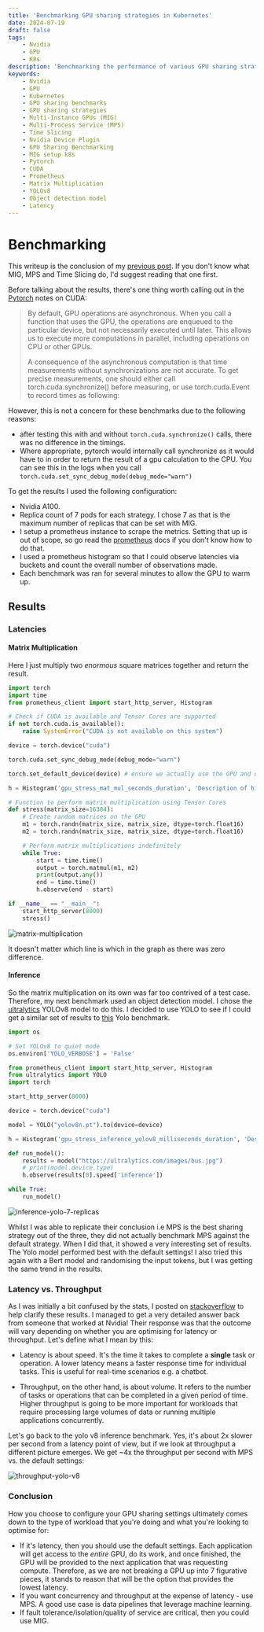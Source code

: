 ```yaml
---
title: 'Benchmarking GPU sharing strategies in Kubernetes'
date: 2024-07-19
draft: false
tags:
    - Nvidia
    - GPU
    - K8s
description: 'Benchmarking the performance of various GPU sharing strategies that can be used in Kubernetes. Benchmarks Multi-Instance GPUs (MIG), Multi-Process Service (MPS), Time Slicing and the default settings.'
keywords:
    - Nvidia
    - GPU
    - Kubernetes
    - GPU sharing benchmarks
    - GPU sharing strategies
    - Multi-Instance GPUs (MIG)
    - Multi-Process Service (MPS)
    - Time Slicing
    - Nvidia Device Plugin
    - GPU Sharing Benchmarking
    - MIG setup k8s
    - Pytorch
    - CUDA
    - Prometheus
    - Matrix Multiplication
    - YOLOv8
    - Object detection model
    - Latency
---
```


# Benchmarking

This writeup is the conclusion of my [previous post](https://ronanquigley.com/blog/understanding-gpu-sharing-strategies-in-kubernetes/). If you don't know what MIG, MPS and Time Slicing do, I'd suggest reading that one first.

Before talking about the results, there's one thing worth calling out in the [Pytorch](https://pytorch.org/docs/stable/notes/cuda.html) notes on CUDA:

> By default, GPU operations are asynchronous. When you call a function that uses the GPU, the operations are enqueued to the particular device, but not necessarily executed until later. This allows us to execute more computations in parallel, including operations on CPU or other GPUs.
>
> A consequence of the asynchronous computation is that time measurements without synchronizations are not accurate. To get precise measurements, one should either call torch.cuda.synchronize() before measuring, or use torch.cuda.Event to record times as following:

However, this is not a concern for these benchmarks due to the following reasons:

-   after testing this with and without `torch.cuda.synchronize()` calls, there was no difference in the timings.
-   Where appropriate, pytorch would internally call synchronize as it would have to in order to return the result of a gpu calculation to the CPU. You can see this in the logs when you call `torch.cuda.set_sync_debug_mode(debug_mode="warn")`

To get the results I used the following configuration:

-   Nvidia A100.
-   Replica count of 7 pods for each strategy. I chose 7 as that is the maximum number of replicas that can be set with MIG.
-   I setup a prometheus instance to scrape the metrics. Setting that up is out of scope, so go read the [prometheus](https://prometheus.io/) docs if you don't know how to do that.
-   I used a prometheus histogram so that I could observe latencies via buckets and count the overall number of observations made.
-   Each benchmark was ran for several minutes to allow the GPU to warm up.

## Results

### Latencies

#### Matrix Multiplication

Here I just multiply two _enormous_ square matrices together and return the result.

```python
import torch
import time
from prometheus_client import start_http_server, Histogram

# Check if CUDA is available and Tensor Cores are supported
if not torch.cuda.is_available():
    raise SystemError("CUDA is not available on this system")

device = torch.device("cuda")

torch.cuda.set_sync_debug_mode(debug_mode="warn")

torch.set_default_device(device) # ensure we actually use the GPU and don't do the calculations on the CPU

h = Histogram('gpu_stress_mat_mul_seconds_duration', 'Description of histogram', buckets=(0.001, 0.005, 0.01, 0.1, 0.25, 0.5, 1.0, 2.0, 3.0, 4.0, 5.0, 10.0, 20.0, 50.0, 100.0, 200.0, 500.0, 1000.0))

# Function to perform matrix multiplication using Tensor Cores
def stress(matrix_size=16384):
    # Create random matrices on the GPU
    m1 = torch.randn(matrix_size, matrix_size, dtype=torch.float16)
    m2 = torch.randn(matrix_size, matrix_size, dtype=torch.float16)

    # Perform matrix multiplications indefinitely
    while True:
        start = time.time()
        output = torch.matmul(m1, m2)
        print(output.any())
        end = time.time()
        h.observe(end - start)

if __name__ == "__main__":
    start_http_server(8000)
    stress()
```

![matrix-multiplication](/blog/images/mat-mul-7-replicas.png)

It doesn't matter which line is which in the graph as there was zero difference.

#### Inference

So the matrix multiplication on its own was far too contrived of a test case. Therefore, my next benchmark used an object detection model. I chose the [ultralytics](https://github.com/ultralytics/ultralytics) YOLOv8 model to do this. I decided to use YOLO to see if I could get a similar set of results to [this](https://github.com/nebuly-ai/nos/tree/main/demos/gpu-sharing-comparison) Yolo benchmark.

```python
import os

# Set YOLOv8 to quiet mode
os.environ['YOLO_VERBOSE'] = 'False'

from prometheus_client import start_http_server, Histogram
from ultralytics import YOLO
import torch

start_http_server(8000)

device = torch.device("cuda")

model = YOLO("yolov8n.pt").to(device=device)

h = Histogram('gpu_stress_inference_yolov8_milliseconds_duration', 'Description of histogram', buckets=(1, 5, 10, 15, 20, 25, 30, 35, 40, 50, 75, 100, 150, 200, 500, 1000, 5000))

def run_model():
    results = model("https://ultralytics.com/images/bus.jpg")
    # print(model.device.type)
    h.observe(results[0].speed['inference'])

while True:
    run_model()
```

![inference-yolo-7-replicas](/blog/images/inference-yolo-7-replicas.png)

Whilst I was able to replicate their conclusion i.e MPS is the best sharing strategy out of the three, they did not actually benchmark MPS against the default strategy. When I did that, it showed a very interesting set of results. The Yolo model performed best with the default settings! I also tried this again with a Bert model and randomising the input tokens, but I was getting the same trend in the results.

### Latency vs. Throughput

As I was initially a bit confused by the stats, I posted on [stackoverflow](https://stackoverflow.com/questions/78653544/why-use-mps-time-slicing-or-mig-if-nvidias-defaults-have-better-performance?noredirect=1#comment138670571_78653544) to help clarify these results. I managed to get a very detailed answer back from someone that worked at Nvidia! Their response was that the outcome will vary depending on whether you are optimising for latency or throughput. Let's define what I mean by this:

-   Latency is about speed. It's the time it takes to complete a **single** task or operation. A lower latency means a faster response time for individual tasks. This is useful for real-time scenarios e.g. a chatbot.

-   Throughput, on the other hand, is about volume. It refers to the number of tasks or operations that can be completed in a given period of time. Higher throughput is going to be more important for workloads that require processing large volumes of data or running multiple applications concurrently.

Let's go back to the yolo v8 inference benchmark. Yes, it's about 2x slower per second from a latency point of view, but if we look at throughput a different picture emerges. We get ~4x the throughput per second with MPS vs. the default settings:

![throughput-yolo-v8](/blog/images/throughput-yolo-v8.png)

### Conclusion

How you choose to configure your GPU sharing settings ultimately comes down to the type of workload that you're doing and what you're looking to optimise for:

-   If it's latency, then you should use the default settings. Each application will get access to the _entire_ GPU, do its work, and once finished, the GPU will be provided to the next application that was requesting compute. Therefore, as we are not breaking a GPU up into 7 figurative pieces, it stands to reason that will be the option that provides the lowest latency.
-   If you want concurrency and throughput at the expense of latency - use MPS. A good use case is data pipelines that leverage machine learning.
-   If fault tolerance/isolation/quality of service are critical, then you could use MIG.
